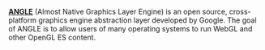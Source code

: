 [**ANGLE**](https://chromium.googlesource.com/angle/angle) (Almost Native Graphics Layer Engine) is an open source, cross-platform graphics engine abstraction layer developed by Google. The goal of ANGLE is to allow users of many operating systems to run WebGL and other OpenGL ES content.
